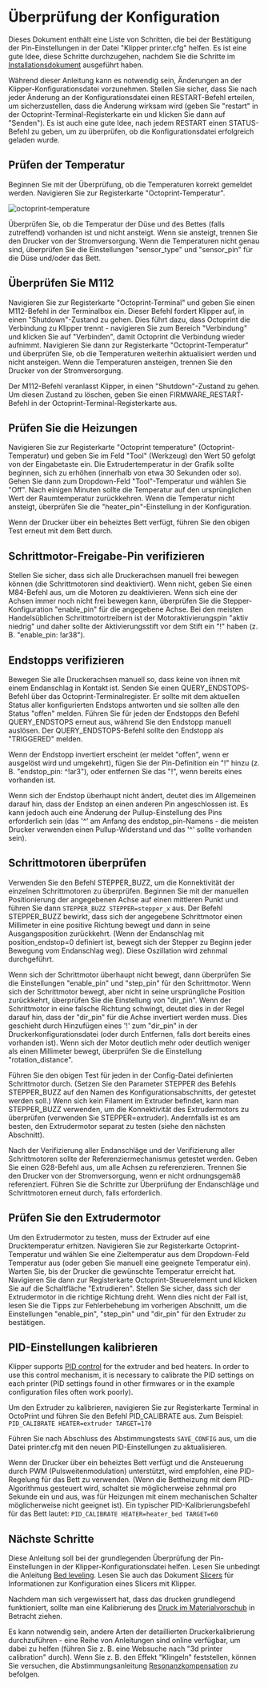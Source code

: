 # Überprüfung der Konfiguration

Dieses Dokument enthält eine Liste von Schritten, die bei der Bestätigung der Pin-Einstellungen in der Datei "Klipper printer.cfg" helfen. Es ist eine gute Idee, diese Schritte durchzugehen, nachdem Sie die Schritte im [Installationsdokument](Installation.md) ausgeführt haben.

Während dieser Anleitung kann es notwendig sein, Änderungen an der Klipper-Konfigurationsdatei vorzunehmen. Stellen Sie sicher, dass Sie nach jeder Änderung an der Konfigurationsdatei einen RESTART-Befehl erteilen, um sicherzustellen, dass die Änderung wirksam wird (geben Sie "restart" in der Octoprint-Terminal-Registerkarte ein und klicken Sie dann auf "Senden"). Es ist auch eine gute Idee, nach jedem RESTART einen STATUS-Befehl zu geben, um zu überprüfen, ob die Konfigurationsdatei erfolgreich geladen wurde.

## Prüfen der Temperatur

Beginnen Sie mit der Überprüfung, ob die Temperaturen korrekt gemeldet werden. Navigieren Sie zur Registerkarte "Octoprint-Temperatur".

![octoprint-temperature](img/octoprint-temperature.png)

Überprüfen Sie, ob die Temperatur der Düse und des Bettes (falls zutreffend) vorhanden ist und nicht ansteigt. Wenn sie ansteigt, trennen Sie den Drucker von der Stromversorgung. Wenn die Temperaturen nicht genau sind, überprüfen Sie die Einstellungen "sensor_type" und "sensor_pin" für die Düse und/oder das Bett.

## Überprüfen Sie M112

Navigieren Sie zur Registerkarte "Octoprint-Terminal" und geben Sie einen M112-Befehl in der Terminalbox ein. Dieser Befehl fordert Klipper auf, in einen "Shutdown"-Zustand zu gehen. Dies führt dazu, dass Octoprint die Verbindung zu Klipper trennt - navigieren Sie zum Bereich "Verbindung" und klicken Sie auf "Verbinden", damit Octoprint die Verbindung wieder aufnimmt. Navigieren Sie dann zur Registerkarte "Octoprint-Temperatur" und überprüfen Sie, ob die Temperaturen weiterhin aktualisiert werden und nicht ansteigen. Wenn die Temperaturen ansteigen, trennen Sie den Drucker von der Stromversorgung.

Der M112-Befehl veranlasst Klipper, in einen "Shutdown"-Zustand zu gehen. Um diesen Zustand zu löschen, geben Sie einen FIRMWARE_RESTART-Befehl in der Octoprint-Terminal-Registerkarte aus.

## Prüfen Sie die Heizungen

Navigieren Sie zur Registerkarte "Octoprint temperature" (Octoprint-Temperatur) und geben Sie im Feld "Tool" (Werkzeug) den Wert 50 gefolgt von der Eingabetaste ein. Die Extrudertemperatur in der Grafik sollte beginnen, sich zu erhöhen (innerhalb von etwa 30 Sekunden oder so). Gehen Sie dann zum Dropdown-Feld "Tool"-Temperatur und wählen Sie "Off". Nach einigen Minuten sollte die Temperatur auf den ursprünglichen Wert der Raumtemperatur zurückkehren. Wenn die Temperatur nicht ansteigt, überprüfen Sie die "heater_pin"-Einstellung in der Konfiguration.

Wenn der Drucker über ein beheiztes Bett verfügt, führen Sie den obigen Test erneut mit dem Bett durch.

## Schrittmotor-Freigabe-Pin verifizieren

Stellen Sie sicher, dass sich alle Druckerachsen manuell frei bewegen können (die Schrittmotoren sind deaktiviert). Wenn nicht, geben Sie einen M84-Befehl aus, um die Motoren zu deaktivieren. Wenn sich eine der Achsen immer noch nicht frei bewegen kann, überprüfen Sie die Stepper-Konfiguration "enable_pin" für die angegebene Achse. Bei den meisten Handelsüblichen Schrittmotortreibern ist der Motoraktivierungspin "aktiv niedrig" und daher sollte der Aktivierungsstift vor dem Stift ein "!" haben (z. B. "enable_pin: !ar38").

## Endstopps verifizieren

Bewegen Sie alle Druckerachsen manuell so, dass keine von ihnen mit einem Endanschlag in Kontakt ist. Senden Sie einen QUERY_ENDSTOPS-Befehl über das Octoprint-Terminalregister. Er sollte mit dem aktuellen Status aller konfigurierten Endstops antworten und sie sollten alle den Status "offen" melden. Führen Sie für jeden der Endstopps den Befehl QUERY_ENDSTOPS erneut aus, während Sie den Endstopp manuell auslösen. Der QUERY_ENDSTOPS-Befehl sollte den Endstopp als "TRIGGERED" melden.

Wenn der Endstopp invertiert erscheint (er meldet "offen", wenn er ausgelöst wird und umgekehrt), fügen Sie der Pin-Definition ein "!" hinzu (z. B. "endstop_pin: ^!ar3"), oder entfernen Sie das "!", wenn bereits eines vorhanden ist.

Wenn sich der Endstop überhaupt nicht ändert, deutet dies im Allgemeinen darauf hin, dass der Endstop an einen anderen Pin angeschlossen ist. Es kann jedoch auch eine Änderung der Pullup-Einstellung des Pins erforderlich sein (das '^' am Anfang des endstop_pin-Namens - die meisten Drucker verwenden einen Pullup-Widerstand und das '^' sollte vorhanden sein).

## Schrittmotoren überprüfen

Verwenden Sie den Befehl STEPPER_BUZZ, um die Konnektivität der einzelnen Schrittmotoren zu überprüfen. Beginnen Sie mit der manuellen Positionierung der angegebenen Achse auf einen mittleren Punkt und führen Sie dann `STEPPER_BUZZ STEPPER=stepper_x` aus. Der Befehl STEPPER_BUZZ bewirkt, dass sich der angegebene Schrittmotor einen Millimeter in eine positive Richtung bewegt und dann in seine Ausgangsposition zurückkehrt. (Wenn der Endanschlag mit position_endstop=0 definiert ist, bewegt sich der Stepper zu Beginn jeder Bewegung vom Endanschlag weg). Diese Oszillation wird zehnmal durchgeführt.

Wenn sich der Schrittmotor überhaupt nicht bewegt, dann überprüfen Sie die Einstellungen "enable_pin" und "step_pin" für den Schrittmotor. Wenn sich der Schrittmotor bewegt, aber nicht in seine ursprüngliche Position zurückkehrt, überprüfen Sie die Einstellung von "dir_pin". Wenn der Schrittmotor in eine falsche Richtung schwingt, deutet dies in der Regel darauf hin, dass der "dir_pin" für die Achse invertiert werden muss. Dies geschieht durch Hinzufügen eines '!' zum "dir_pin" in der Druckerkonfigurationsdatei (oder durch Entfernen, falls dort bereits eines vorhanden ist). Wenn sich der Motor deutlich mehr oder deutlich weniger als einen Millimeter bewegt, überprüfen Sie die Einstellung "rotation_distance".

Führen Sie den obigen Test für jeden in der Config-Datei definierten Schrittmotor durch. (Setzen Sie den Parameter STEPPER des Befehls STEPPER_BUZZ auf den Namen des Konfigurationsabschnitts, der getestet werden soll.) Wenn sich kein Filament im Extruder befindet, kann man STEPPER_BUZZ verwenden, um die Konnektivität des Extrudermotors zu überprüfen (verwenden Sie STEPPER=extruder). Andernfalls ist es am besten, den Extrudermotor separat zu testen (siehe den nächsten Abschnitt).

Nach der Verifizierung aller Endanschläge und der Verifizierung aller Schrittmotoren sollte der Referenziermechanismus getestet werden. Geben Sie einen G28-Befehl aus, um alle Achsen zu referenzieren. Trennen Sie den Drucker von der Stromversorgung, wenn er nicht ordnungsgemäß referenziert. Führen Sie die Schritte zur Überprüfung der Endanschläge und Schrittmotoren erneut durch, falls erforderlich.

## Prüfen Sie den Extrudermotor

Um den Extrudermotor zu testen, muss der Extruder auf eine Drucktemperatur erhitzen. Navigieren Sie zur Registerkarte Octoprint-Temperatur und wählen Sie eine Zieltemperatur aus dem Dropdown-Feld Temperatur aus (oder geben Sie manuell eine geeignete Temperatur ein). Warten Sie, bis der Drucker die gewünschte Temperatur erreicht hat. Navigieren Sie dann zur Registerkarte Octoprint-Steuerelement und klicken Sie auf die Schaltfläche "Extrudieren". Stellen Sie sicher, dass sich der Extrudermotor in die richtige Richtung dreht. Wenn dies nicht der Fall ist, lesen Sie die Tipps zur Fehlerbehebung im vorherigen Abschnitt, um die Einstellungen "enable_pin", "step_pin" und "dir_pin" für den Extruder zu bestätigen.

## PID-Einstellungen kalibrieren

Klipper supports [PID control](https://en.wikipedia.org/wiki/PID_controller) for the extruder and bed heaters. In order to use this control mechanism, it is necessary to calibrate the PID settings on each printer (PID settings found in other firmwares or in the example configuration files often work poorly).

Um den Extruder zu kalibrieren, navigieren Sie zur Registerkarte Terminal in OctoPrint und führen Sie den Befehl PID_CALIBRATE aus. Zum Beispiel: `PID_CALIBRATE HEATER=extruder TARGET=170`

Führen Sie nach Abschluss des Abstimmungstests `SAVE_CONFIG` aus, um die Datei printer.cfg mit den neuen PID-Einstellungen zu aktualisieren.

Wenn der Drucker über ein beheiztes Bett verfügt und die Ansteuerung durch PWM (Pulsweitenmodulation) unterstützt, wird empfohlen, eine PID-Regelung für das Bett zu verwenden. (Wenn die Bettheizung mit dem PID-Algorithmus gesteuert wird, schaltet sie möglicherweise zehnmal pro Sekunde ein und aus, was für Heizungen mit einem mechanischen Schalter möglicherweise nicht geeignet ist). Ein typischer PID-Kalibrierungsbefehl für das Bett lautet: `PID_CALIBRATE HEATER=heater_bed TARGET=60`

## Nächste Schritte

Diese Anleitung soll bei der grundlegenden Überprüfung der Pin-Einstellungen in der Klipper-Konfigurationsdatei helfen. Lesen Sie unbedingt die Anleitung [Bed leveling](Bed_Level.md). Lesen Sie auch das Dokument [Slicers](Slicers.md) für Informationen zur Konfiguration eines Slicers mit Klipper.

Nachdem man sich vergewissert hat, dass das drucken grundlegend funktioniert, sollte man eine Kalibrierung des [Druck im Materialvorschub](Pressure_Advance.md) in Betracht ziehen.

Es kann notwendig sein, andere Arten der detaillierten Druckerkalibrierung durchzuführen - eine Reihe von Anleitungen sind online verfügbar, um dabei zu helfen (führen Sie z. B. eine Websuche nach "3d printer calibration" durch). Wenn Sie z. B. den Effekt "Klingeln" feststellen, können Sie versuchen, die Abstimmungsanleitung [Resonanzkompensation](Resonance_Compensation.md) zu befolgen.
